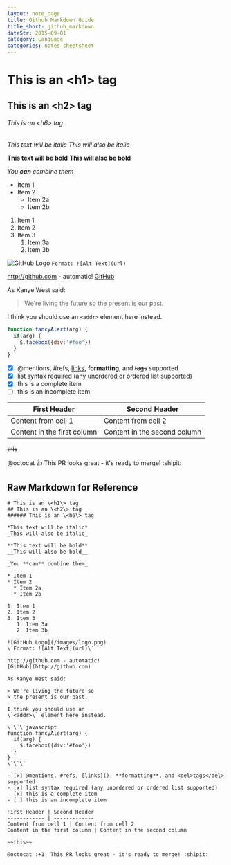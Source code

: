 ```yaml
---
layout: note_page
title: Github Markdown Guide
title_short: github_markdown
dateStr: 2015-09-01
category: Language
categories: notes cheetsheet
---
```

# This is an \<h1\> tag
## This is an \<h2\> tag
###### This is an \<h6\> tag

*This text will be italic*
_This will also be italic_

**This text will be bold**
__This will also be bold__

_You **can** combine them_

* Item 1
* Item 2
  * Item 2a
  * Item 2b

1. Item 1
2. Item 2
3. Item 3
   1. Item 3a
   2. Item 3b

![GitHub Logo](/images/logo.png)
`Format: ![Alt Text](url)`

http://github.com - automatic!
[GitHub](http://github.com)

As Kanye West said:

> We're living the future so
> the present is our past.

I think you should use an
`<addr>` element here instead.

```javascript
function fancyAlert(arg) {
  if(arg) {
    $.facebox({div:'#foo'})
  }
}
```

- [x] @mentions, #refs, [links](), **formatting**, and <del>tags</del> supported
- [x] list syntax required (any unordered or ordered list supported)
- [x] this is a complete item
- [ ] this is an incomplete item

First Header | Second Header
------------ | -------------
Content from cell 1 | Content from cell 2
Content in the first column | Content in the second column

~~this~~

@octocat :+1: This PR looks great - it's ready to merge! :shipit:


## Raw Markdown for Reference

```
# This is an \<h1\> tag
## This is an \<h2\> tag
###### This is an \<h6\> tag

*This text will be italic*
_This will also be italic_

**This text will be bold**
__This will also be bold__

_You **can** combine them_

* Item 1
* Item 2
  * Item 2a
  * Item 2b

1. Item 1
2. Item 2
3. Item 3
   1. Item 3a
   2. Item 3b

![GitHub Logo](/images/logo.png)
\`Format: ![Alt Text](url)\`

http://github.com - automatic!
[GitHub](http://github.com)

As Kanye West said:

> We're living the future so
> the present is our past.

I think you should use an
\`<addr>\` element here instead.

\`\`\`javascript
function fancyAlert(arg) {
  if(arg) {
    $.facebox({div:'#foo'})
  }
}
\`\`\`

- [x] @mentions, #refs, [links](), **formatting**, and <del>tags</del> supported
- [x] list syntax required (any unordered or ordered list supported)
- [x] this is a complete item
- [ ] this is an incomplete item

First Header | Second Header
------------ | -------------
Content from cell 1 | Content from cell 2
Content in the first column | Content in the second column

~~this~~

@octocat :+1: This PR looks great - it's ready to merge! :shipit:

```
